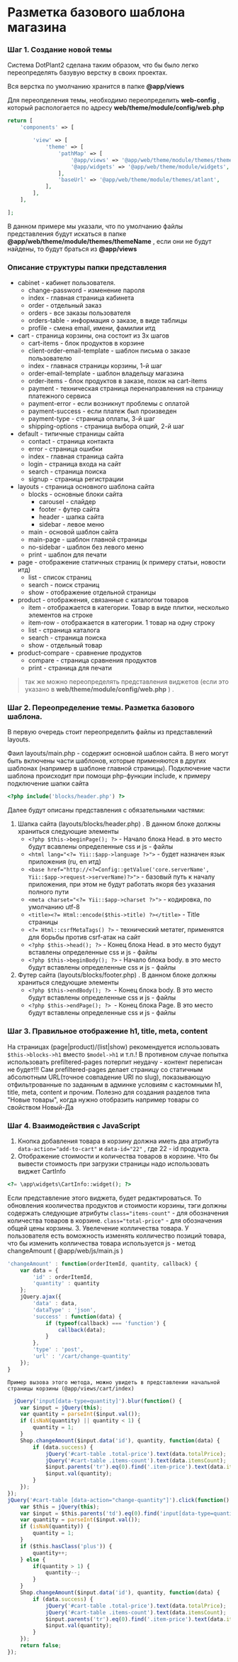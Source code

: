 Разметка базового шаблона магазина
===========================

### Шаг 1. Создание новой темы
Система DotPlant2 сделана таким образом, что бы было легко переопределять базувую верстку в своих проектах.

Вся верстка по умолчанию хранится в папке  **@app/views**

Для переопделения темы, необходимо переопределить **web-config** , который распологается по адресу **web/theme/module/config/web.php**

```php
return [
    'components' => [

        'view' => [
            'theme' => [
                'pathMap' => [
                    '@app/views' => '@app/web/theme/module/themes/themeName',
                    '@app/widgets' => '@app/web/theme/module/widgets',
                ],
                'baseUrl' => '@app/web/theme/module/themes/atlant',
            ],
        ],
    ],

];
```
В данном примере мы указали, что по умолчанию файлы представления будут искаться в папке **@app/web/theme/module/themes/themeName** , если они не будут найдены, то будут браться из **@app/views**

### Описание структуры папки представления
* cabinet - кабинет пользователя. 
    * change-password - изменение пароля
    * index - главная страница кабинета
    * order - отдельный заказ
    * orders - все заказы пользователя
    * orders-table - информация о заказе, в виде таблицы 
    * profile - смена email, имени, фамилии итд
* cart - страница корзины, она состоит из 3х шагов 
    * cart-items - блок продуктов в корзине
    * client-order-email-template - шаблон письма о заказе пользователю
    * index - главнася страницы корзины, 1-й шаг
    * order-email-template - шаблон владельцу магазина
    * order-items - блок продуктов в заказе, похож на cart-items
    * payment - техническая страница перенаправления на страницу платежного сервиса
    * payment-error - если возникнут проблемы с оплатой
    * payment-success - если платеж был произведен
    * payment-type -  страница оплаты, 3-й шаг
    * shipping-options - страница выбора опций, 2-й шаг
* default - типичные страницы сайта 
    * contact -  страница контакта
    * error - страница ошибки
    * index - главная страница сайта
    * login - страница входа на сайт
    * search - страница поиска
    * signup - страница регистрации
* layouts - страница основного шаблона сайта
    * blocks - основные блоки сайта
        * carousel - слайдер 
        * footer - футер сайта
        * header - шапка сайта
        * sidebar - левое меню
    * main - основой шаблон сайта
    * main-page - шаблон главной страницы
    * no-sidebar - шаблон без левого меню
    * print - шаблон для печати
* page - отображение статичных страниц (к примеру статьи, новости итд)
    * list - список страниц
    * search - поиск страниц
    * show - отображение отдельной страницы
* product - отображения, связанные с каталогом товаров
    * item - отображается в категории. Товар  в виде плитки, несколько элементов на строке
    * item-row -  отображается в категории. 1 товар на одну строку
    * list - страница каталога
    * search - страница поиска
    * show - отдельный товар
* product-compare - сравнение продуктов
    * compare - страница сравнения продуктов
    * print - страница для печати


> так же можно переопределять представления виджетов (если это указано в **web/theme/module/config/web.php** ) . 



### Шаг 2. Переопределение темы. Разметка базового шаблона.

В первую очередь стоит переопределить файлы из представлений layouts.

Фаил layouts/main.php - содержит основной шаблон сайта. В него могут быть включены части шаблонов, которые применяются в других шаблонах (например в шаблоне главной страницы). 
Подключение части шаблона происходит при помощи php-функции include, к примеру подключение шапки сайта
```php
<?php include('blocks/header.php') ?>
```

Далее будут описаны представления с обязательными частями:
1. Шапка сайта (layouts/blocks/header.php) . В данном блоке должны храниться следующие элементы
    * `<?php $this->beginPage(); ?>` - Начало блока Head. в это место будут всавлены определенные css и js - файлы
    * `<html lang="<?= Yii::$app->language ?>">` - будет назначен язык приложения (ru, en итд)
    * `<base href="http://<?=Config::getValue('core.serverName', Yii::$app->request->serverName)?>">` - базовый путь к началу приложения, при этом не будут работать якоря без указания полного пути
    * `<meta charset="<?= Yii::$app->charset ?>">` - кодировка, по умолчанию utf-8
    * `<title><?= Html::encode($this->title) ?></title>` - Title страницы
    * `<?= Html::csrfMetaTags() ?>` - технический метатег, применятся для борьбы против csrf-атак на сайт
    * `<?php $this->head(); ?>` - Конец блока Head. в это место будут вставлены определенные css и js - файлы
    * `<?php $this->beginBody(); ?>` - Начало блока body. в это место будут вставлены определенные css и js - файлы
2. Футер сайта (layouts/blocks/footer.php) . В данном блоке должны храниться следующие элементы
    * `<?php $this->endBody(); ?> `- Конец блока body. В это место будут вставлены определенные css и js - файлы
    * `<?php $this->endPage(); ?> `- Конец блока Page. В это место будут вставлены определенные css и js - файлы

### Шаг 3. Правильное отображение h1, title, meta, content

На страницах (page|product)/(list|show)  рекомендуется использовать `$this->blocks->h1` вместо `$model->h1` и т.п.! В противном случае попытка использовать prefiltered-pages потерпит неудачу - контент переписан не будет!!!
Сам prefiltered-pages делает страницу со статичным абсолютным URL(точное совпадение URI по slug), показывающую отфильтрованные по заданным в админке условиям с кастомными h1, title, meta, content и прочим. Полезно для создания разделов типа "Новые товары", когда нужно отобразить например товары со свойством Новый-Да

### Шаг 4. Взаимодействия с JavaScript
1. Кнопка добавления товара в корзину должна иметь два атрибута `data-action="add-to-cart"` и `data-id="22"` , где 22 - id продукта.
2. Отображение стоимости и количества товаров в корзине. Что бы вывести стоимость при загрузки страницы надо использовать виджет CartInfo 
```php
<?= \app\widgets\CartInfo::widget(); ?>
```
Если представление этого виджета, будет редактироваться. То обновления кооличества продуктов и стоимости корзины, тэги должны содержать следующие атрибуты `class="items-count"` - для обозначения количества товаров в корзине. `class="total-price"` - для обозначения общей цены корзины.
3. Увелечение колличества товара. У пользователя есть воможность изменять колличество позиций товара, что бы изменить колличества товара используется js - метод changeAmount ( @app/web/js/main.js )
```js
'changeAmount' : function(orderItemId, quantity, callback) {
    var data = {
        'id' : orderItemId,
        'quantity' : quantity
    };
    jQuery.ajax({
        'data' : data,
        'dataType' : 'json',
        'success' : function(data) {
            if (typeof(callback) === 'function') {
                callback(data);
            }
        },
        'type' : 'post',
        'url' : '/cart/change-quantity'
    });
}
```

    Пример вызова этого метода, можно увидеть в представлении начальной страницы корзины (@app/views/cart/index)
```js
  jQuery('input[data-type=quantity]').blur(function() {
    var $input = jQuery(this);
    var quantity = parseInt($input.val());
    if (isNaN(quantity) || quantity < 1) {
        quantity = 1;
    }
    Shop.changeAmount($input.data('id'), quantity, function(data) {
        if (data.success) {
            jQuery('#cart-table .total-price').text(data.totalPrice);
            jQuery('#cart-table .items-count').text(data.itemsCount);
            $input.parents('tr').eq(0).find('.item-price').text(data.itemPrice);
            $input.val(quantity);
        }
    });
});
jQuery('#cart-table [data-action="change-quantity"]').click(function() {
    var $this = jQuery(this);
    var $input = $this.parents('td').eq(0).find('input[data-type=quantity]');
    var quantity = parseInt($input.val());
    if (isNaN(quantity)) {
        quantity = 1;
    }
    if ($this.hasClass('plus')) {
        quantity++;
    } else {
        if(quantity > 1) {
            quantity--;
        }
    }
    Shop.changeAmount($input.data('id'), quantity, function(data) {
        if (data.success) {
            jQuery('#cart-table .total-price').text(data.totalPrice);
            jQuery('#cart-table .items-count').text(data.itemsCount);
            $input.parents('tr').eq(0).find('.item-price').text(data.itemPrice);
            $input.val(quantity);
        }
    });
    return false;
});
```

